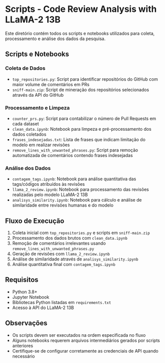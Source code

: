 # Scripts - Code Review Analysis with LLaMA-2 13B

Este diretório contém todos os scripts e notebooks utilizados para coleta, processamento e análise dos dados da pesquisa.

## Scripts e Notebooks

### Coleta de Dados
- `top_repositories.py`: Script para identificar repositórios do GitHub com maior volume de comentários em PRs
- `sniff-main.zip`: Script de mineração dos repositórios selecionados através da API do GitHub

### Processamento e Limpeza
- `counter_prs.py`: Script para contabilizar o número de Pull Requests em cada dataset
- `clean_data.ipynb`: Notebook para limpeza e pré-processamento dos dados coletados
- `frases_indesejadas.txt`: Lista de frases que indicam limitação do modelo em realizar revisões
- `remove_lines_with_unwanted_phrases.py`: Script para remoção automatizada de comentários contendo frases indesejadas

### Análise dos Dados
- `contagem_tags.ipynb`: Notebook para análise quantitativa das tags/códigos atribuídos às revisões
- `llama_2_review.ipynb`: Notebook para processamento das revisões realizadas pelo modelo LLaMA-2 13B
- `analisys_similarity.ipynb`: Notebook para cálculo e análise de similaridade entre revisões humanas e do modelo

## Fluxo de Execução

1. Coleta inicial com `top_repositories.py` e scripts em `sniff-main.zip`
2. Processamento dos dados brutos com `clean_data.ipynb`
3. Remoção de comentários irrelevantes usando `remove_lines_with_unwanted_phrases.py`
4. Geração de revisões com `llama_2_review.ipynb`
5. Análise de similaridade através de `analisys_similarity.ipynb`
6. Análise quantitativa final com `contagem_tags.ipynb`

## Requisitos

- Python 3.8+
- Jupyter Notebook
- Bibliotecas Python listadas em `requirements.txt`
- Acesso à API do LLaMA-2 13B

## Observações

- Os scripts devem ser executados na ordem especificada no fluxo
- Alguns notebooks requerem arquivos intermediários gerados por scripts anteriores
- Certifique-se de configurar corretamente as credenciais de API quando necessário
